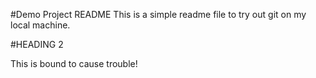 #Demo Project README
This is a simple readme file to try out git on my local machine.

#HEADING 2

This is bound to cause trouble!